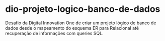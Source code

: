 # dio-projeto-logico-banco-de-dados
Desafio da Digital Innovation One de criar um projeto lógico de banco de dados desde o mapeamento do esquema ER para Relacional até recuperação de informações com queries SQL.
